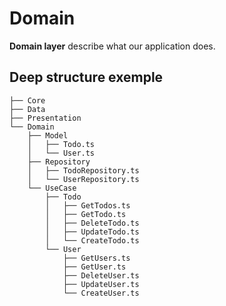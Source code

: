 # Domain

**Domain layer** describe what our application does.

## Deep structure exemple

```text
├── Core
├── Data
├── Presentation
└── Domain
    ├── Model
    │   ├── Todo.ts
    │   └── User.ts
    ├── Repository
    │   ├── TodoRepository.ts
    │   └── UserRepository.ts
    └── UseCase
        ├── Todo
        │   ├── GetTodos.ts
        │   ├── GetTodo.ts
        │   ├── DeleteTodo.ts
        │   ├── UpdateTodo.ts
        │   └── CreateTodo.ts
        └── User
            ├── GetUsers.ts
            ├── GetUser.ts
            ├── DeleteUser.ts
            ├── UpdateUser.ts
            └── CreateUser.ts
```
